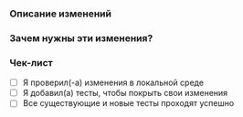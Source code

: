 ### Описание изменений
<!-- Подробное описание всех изменений данного pull request. -->

### Зачем нужны эти изменения?
<!-- Подробное описание необходимости изменений данного pull request. -->


### Чек-лист
- [ ] Я проверил(-а) изменения в локальной среде
- [ ] Я добавил(а) тесты, чтобы покрыть свои изменения
- [ ] Все существующие и новые тесты проходят успешно